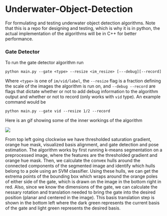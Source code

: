 
# Underwater-Object-Detection
For formulating and testing underwater object detection algorithms.  Note that this is a repo for designing and testing, which is why it is in python, the actual implementation of the algorithms will be in C++ for better performance.

### Gate Detector
To run the gate detector algorithm run

`python main.py --gate <type> --resize <im_resize> [---debug][--record]`

Where `<type>` is one of  `im/vid/label`, the `--resize` flag is a fraction defining the scale of the images the algorithm is run on, and `--debug --record` are flags that dictate whether or not to add debug information to the algorithm output and whether or not to record (only works with `vid` type). An example command would be

`python main.py --gate vid --resize 1/2 --record`

Here is an gif showing some of the inner workings of the algorithm

![](gate_example.gif)

From top left going clockwise we have thresholded saturation gradient, orange hue mask, visualized basis alignment, and gate detection and pose estimation. The algorithm works by first running k-means segmentation on a preprocessed image, where the features are the thresholded gradient and orange hue mask. Then, we calculate the convex hulls around the connected components of the segmented image and identify which hulls belong to a pole using an SVM classifier. Using these hulls, we can get the extrema points of the bounding box which wraps around the orange poles of either side of the gate, which is drawn on the image in the bottom right in red. Also, since we know the dimensions of the gate, we can calculate the nessary rotation and translation needed to bring the gate into the desired position (planar and centered in the image). This basis translation step is shown in the bottom left where the dark green represents the current basis of the gate and light green represents the desired basis.  
